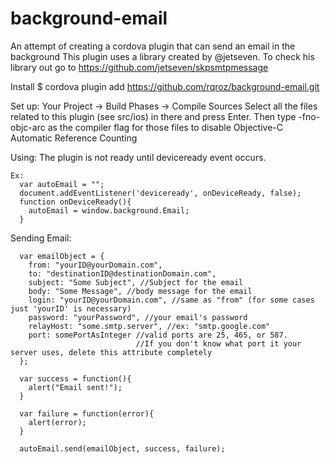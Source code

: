 # background-email
An attempt of creating a cordova plugin that can send an email in the background
This plugin uses a library created by @jetseven. 
  To check his library out go to https://github.com/jetseven/skpsmtpmessage
  
  
Install
  $ cordova plugin add https://github.com/rqroz/background-email.git

Set up:
Your Project -> Build Phases -> Compile Sources
Select all the files related to this plugin (see src/ios) in there and press Enter.
Then type -fno-objc-arc as the compiler flag for those files to disable Objective-C Automatic Reference Counting
  
Using:
The plugin is not ready until deviceready event occurs.

    Ex:
      var autoEmail = "";
      document.addEventListener('deviceready', onDeviceReady, false);
      function onDeviceReady(){
        autoEmail = window.background.Email;
      }
      
  Sending Email:
  
      var emailObject = {
        from: "yourID@yourDomain.com",
        to: "destinationID@destinationDomain.com",
        subject: "Some Subject", //Subject for the email
        body: "Some Message", //body message for the email
        login: "yourID@yourDomain.com", //same as "from" (for some cases just 'yourID' is necessary)
        password: "yourPassword", //your email's password
        relayHost: "some.smtp.server", //ex: "smtp.google.com"
        port: somePortAsInteger //valid ports are 25, 465, or 587.
                                //If you don't know what port it your server uses, delete this attribute completely
      };
      
      var success = function(){
        alert("Email sent!");
      }
      
      var failure = function(error){
        alert(error);
      }
      
      autoEmail.send(emailObject, success, failure);
      
      
